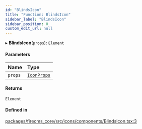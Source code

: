 ```yaml
---
id: "BlindsIcon"
title: "Function: BlindsIcon"
sidebar_label: "BlindsIcon"
sidebar_position: 0
custom_edit_url: null
---
```


▸ **BlindsIcon**(`props`): `Element`

#### Parameters

| Name | Type |
| :------ | :------ |
| `props` | [`IconProps`](../types/IconProps.md) |

#### Returns

`Element`

#### Defined in

[packages/firecms_core/src/icons/components/BlindsIcon.tsx:3](https://github.com/FireCMSco/firecms/blob/d45f3739/packages/firecms_core/src/icons/components/BlindsIcon.tsx#L3)
